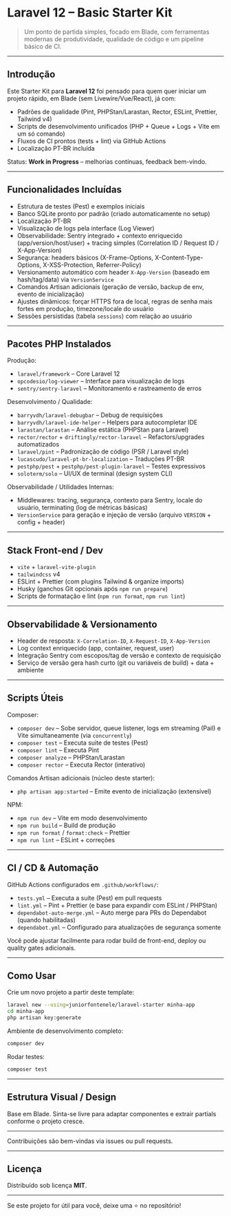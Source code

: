 # Laravel 12 – Basic Starter Kit

> Um ponto de partida simples, focado em Blade, com ferramentas modernas de produtividade, qualidade de código e um pipeline básico de CI.

---

## Introdução

Este Starter Kit para **Laravel 12** foi pensado para quem quer iniciar um projeto rápido, em Blade (sem Livewire/Vue/React), já com:

- Padrões de qualidade (Pint, PHPStan/Larastan, Rector, ESLint, Prettier, Tailwind v4)
- Scripts de desenvolvimento unificados (PHP + Queue + Logs + Vite em um só comando)
- Fluxos de CI prontos (tests + lint) via GitHub Actions
- Localização PT-BR incluída

Status: **Work in Progress** – melhorias contínuas, feedback bem-vindo.

---

## Funcionalidades Incluídas

- Estrutura de testes (Pest) e exemplos iniciais
- Banco SQLite pronto por padrão (criado automaticamente no setup)
- Localização PT-BR
- Visualização de logs pela interface (Log Viewer)
- Observabilidade: Sentry integrado + contexto enriquecido (app/version/host/user) + tracing simples (Correlation ID / Request ID / X-App-Version)
- Segurança: headers básicos (X-Frame-Options, X-Content-Type-Options, X-XSS-Protection, Referrer-Policy)
- Versionamento automático com header `X-App-Version` (baseado em hash/tag/data) via `VersionService`
- Comandos Artisan adicionais (geração de versão, backup de env, evento de inicialização)
- Ajustes dinâmicos: forçar HTTPS fora de local, regras de senha mais fortes em produção, timezone/locale do usuário
- Sessões persistidas (tabela `sessions`) com relação ao usuário

---

## Pacotes PHP Instalados

Produção:
- `laravel/framework` – Core Laravel 12
- `opcodesio/log-viewer` – Interface para visualização de logs
- `sentry/sentry-laravel` – Monitoramento e rastreamento de erros

Desenvolvimento / Qualidade:
- `barryvdh/laravel-debugbar` – Debug de requisições
- `barryvdh/laravel-ide-helper` – Helpers para autocompletar IDE
- `larastan/larastan` – Análise estática (PHPStan para Laravel)
- `rector/rector` + `driftingly/rector-laravel` – Refactors/upgrades automatizados
- `laravel/pint` – Padronização de código (PSR / Laravel style)
- `lucascudo/laravel-pt-br-localization` – Traduções PT-BR
- `pestphp/pest` + `pestphp/pest-plugin-laravel` – Testes expressivos
- `soloterm/solo` – UI/UX de terminal (design system CLI)

Observabilidade / Utilidades Internas:
- Middlewares: tracing, segurança, contexto para Sentry, locale do usuário, terminating (log de métricas básicas)
- `VersionService` para geração e injeção de versão (arquivo `VERSION` + config + header)

---

## Stack Front-end / Dev

- `vite` + `laravel-vite-plugin`
- `tailwindcss` v4
- ESLint + Prettier (com plugins Tailwind & organize imports)
- Husky (ganchos Git opcionais após `npm run prepare`)
- Scripts de formatação e lint (`npm run format`, `npm run lint`)

---

## Observabilidade & Versionamento

- Header de resposta: `X-Correlation-ID`, `X-Request-ID`, `X-App-Version`
- Log context enriquecido (app, container, request, user)
- Integração Sentry com escopos/tag de versão e contexto de requisição
- Serviço de versão gera hash curto (git ou variáveis de build) + data + ambiente

---

## Scripts Úteis

Composer:
- `composer dev` – Sobe servidor, queue listener, logs em streaming (Pail) e Vite simultaneamente (via `concurrently`)
- `composer test` – Executa suite de testes (Pest)
- `composer lint` – Executa Pint
- `composer analyze` – PHPStan/Larastan
- `composer rector` – Executa Rector (interativo)
  
Comandos Artisan adicionais (núcleo deste starter):
- `php artisan app:started` – Emite evento de inicialização (extensível)

NPM:
- `npm run dev` – Vite em modo desenvolvimento
- `npm run build` – Build de produção
- `npm run format` / `format:check` – Prettier
- `npm run lint` – ESLint + correções

---

## CI / CD & Automação

GitHub Actions configurados em `.github/workflows/`:
- `tests.yml` – Executa a suíte (Pest) em pull requests
- `lint.yml` – Pint + Prettier (e base para expandir com ESLint / PHPStan)
- `dependabot-auto-merge.yml` – Auto merge para PRs do Dependabot (quando habilitadas)
- `dependabot.yml` – Configurado para atualizações de segurança somente

Você pode ajustar facilmente para rodar build de front-end, deploy ou quality gates adicionais.

---

## Como Usar

Crie um novo projeto a partir deste template:

```bash
laravel new --using=juniorfontenele/laravel-starter minha-app
cd minha-app
php artisan key:generate
```

Ambiente de desenvolvimento completo:
```bash
composer dev
```

Rodar testes:
```bash
composer test
```

---

## Estrutura Visual / Design

Base em Blade. Sinta-se livre para adaptar componentes e extrair partials conforme o projeto cresce.

---

Contribuições são bem-vindas via issues ou pull requests.

---

## Licença

Distribuído sob licença **MIT**.

---

Se este projeto for útil para você, deixe uma ⭐ no repositório!

